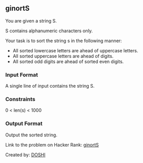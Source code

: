 ## ginortS

You are given a string S.

S contains alphanumeric characters only.

Your task is to sort the string s in the following manner:

* All sorted lowercase letters are ahead of uppercase letters.
* All sorted uppercase letters are ahead of digits.
* All sorted odd digits are ahead of sorted even digits.

### Input Format

A single line of input contains the string S.

### Constraints

0 < len(s) < 1000

### Output Format

Output the sorted string.

Link to the problem on Hacker Rank: [ginortS](https://www.hackerrank.com/challenges/ginorts/problem)

Created by: [DOSHI](https://www.hackerrank.com/profile/DOSHI)

